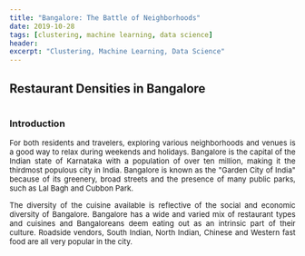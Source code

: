 ```yaml
---
title: "Bangalore: The Battle of Neighborhoods"
date: 2019-10-28
tags: [clustering, machine learning, data science] 
header:
excerpt: "Clustering, Machine Learning, Data Science"
---
```


## Restaurant Densities in Bangalore
#   
### Introduction

<font size="-1"><div style="text-align: justify"><p>For both residents and travelers, exploring various neighborhoods and venues is a good way to relax during weekends and holidays. Bangalore is the capital of the Indian state of Karnataka with a population of over ten million, making it the thirdmost populous city in India. Bangalore is known as the "Garden City of India" because of its greenery, broad streets and the presence of many public parks, such as Lal Bagh and Cubbon Park.</p>

<p>The diversity of the cuisine available is reflective of the social and economic diversity of Bangalore. Bangalore has a wide and varied mix of restaurant types and cuisines and Bangaloreans deem eating out as an intrinsic part of their culture. Roadside vendors, South Indian, North Indian, Chinese and Western fast food are all very popular in the city.</p></div></font>



